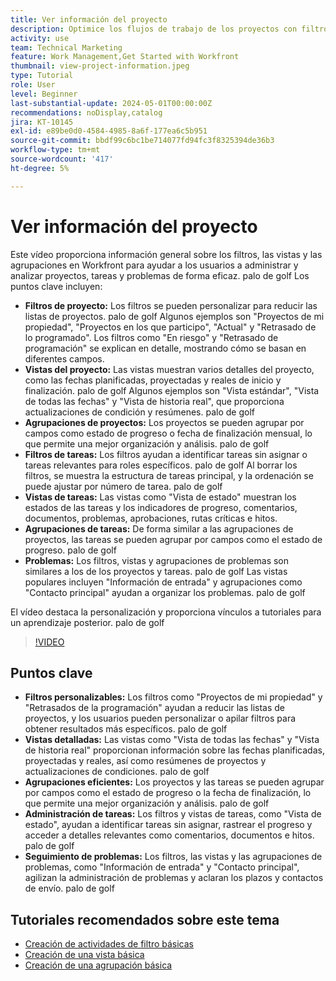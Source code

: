 ```yaml
---
title: Ver información del proyecto
description: Optimice los flujos de trabajo de los proyectos con filtros personalizables, vistas detalladas, agrupaciones eficientes, herramientas de administración de tareas y funciones de seguimiento de problemas para una organización y una claridad mejoradas.
activity: use
team: Technical Marketing
feature: Work Management,Get Started with Workfront
thumbnail: view-project-information.jpeg
type: Tutorial
role: User
level: Beginner
last-substantial-update: 2024-05-01T00:00:00Z
recommendations: noDisplay,catalog
jira: KT-10145
exl-id: e89be0d0-4584-4985-8a6f-177ea6c5b951
source-git-commit: bbdf99c6bc1be714077fd94fc3f8325394de36b3
workflow-type: tm+mt
source-wordcount: '417'
ht-degree: 5%

---
```


# Ver información del proyecto

Este vídeo proporciona información general sobre los filtros, las vistas y las agrupaciones en Workfront para ayudar a los usuarios a administrar y analizar proyectos, tareas y problemas de forma eficaz. palo de golf Los puntos clave incluyen:

* **Filtros de proyecto:** Los filtros se pueden personalizar para reducir las listas de proyectos. palo de golf Algunos ejemplos son &quot;Proyectos de mi propiedad&quot;, &quot;Proyectos en los que participo&quot;, &quot;Actual&quot; y &quot;Retrasado de lo programado&quot;. Los filtros como &quot;En riesgo&quot; y &quot;Retrasado de programación&quot; se explican en detalle, mostrando cómo se basan en diferentes campos.
* **Vistas del proyecto:** Las vistas muestran varios detalles del proyecto, como las fechas planificadas, proyectadas y reales de inicio y finalización. palo de golf Algunos ejemplos son &quot;Vista estándar&quot;, &quot;Vista de todas las fechas&quot; y &quot;Vista de historia real&quot;, que proporciona actualizaciones de condición y resúmenes. palo de golf
* **Agrupaciones de proyectos:** Los proyectos se pueden agrupar por campos como estado de progreso o fecha de finalización mensual, lo que permite una mejor organización y análisis. palo de golf
* **Filtros de tareas:** Los filtros ayudan a identificar tareas sin asignar o tareas relevantes para roles específicos. palo de golf Al borrar los filtros, se muestra la estructura de tareas principal, y la ordenación se puede ajustar por número de tarea. palo de golf
* **Vistas de tareas:** Las vistas como &quot;Vista de estado&quot; muestran los estados de las tareas y los indicadores de progreso, comentarios, documentos, problemas, aprobaciones, rutas críticas e hitos.
* **Agrupaciones de tareas:** De forma similar a las agrupaciones de proyectos, las tareas se pueden agrupar por campos como el estado de progreso. palo de golf
* **Problemas:** Los filtros, vistas y agrupaciones de problemas son similares a los de los proyectos y tareas. palo de golf Las vistas populares incluyen &quot;Información de entrada&quot; y agrupaciones como &quot;Contacto principal&quot; ayudan a organizar los problemas. palo de golf

El vídeo destaca la personalización y proporciona vínculos a tutoriales para un aprendizaje posterior. palo de golf

>[!VIDEO](https://video.tv.adobe.com/v/3453069/?quality=12&learn=on&enablevpops=1&captions=spa)

## Puntos clave

* **Filtros personalizables:** Los filtros como &quot;Proyectos de mi propiedad&quot; y &quot;Retrasados de la programación&quot; ayudan a reducir las listas de proyectos, y los usuarios pueden personalizar o apilar filtros para obtener resultados más específicos. palo de golf
* **Vistas detalladas:** Las vistas como &quot;Vista de todas las fechas&quot; y &quot;Vista de historia real&quot; proporcionan información sobre las fechas planificadas, proyectadas y reales, así como resúmenes de proyectos y actualizaciones de condiciones. palo de golf
* **Agrupaciones eficientes:** Los proyectos y las tareas se pueden agrupar por campos como el estado de progreso o la fecha de finalización, lo que permite una mejor organización y análisis. palo de golf
* **Administración de tareas:** Los filtros y vistas de tareas, como &quot;Vista de estado&quot;, ayudan a identificar tareas sin asignar, rastrear el progreso y acceder a detalles relevantes como comentarios, documentos e hitos. palo de golf
* **Seguimiento de problemas:** Los filtros, las vistas y las agrupaciones de problemas, como &quot;Información de entrada&quot; y &quot;Contacto principal&quot;, agilizan la administración de problemas y aclaran los plazos y contactos de envío. palo de golf




## Tutoriales recomendados sobre este tema

* [Creación de actividades de filtro básicas](/help/reporting/basic-reporting/create-a-basic-filter-activity.md)
* [Creación de una vista básica](/help/reporting/basic-reporting/create-a-basic-view.md)
* [Creación de una agrupación básica](/help/reporting/basic-reporting/create-a-basic-grouping.md)

